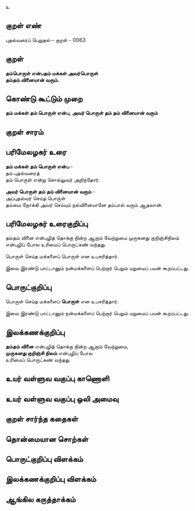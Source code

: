உ

## குறள் எண் 

புதல்வரைப் பெறுதல் – குறள் - 0063  

## குறள் 

**தம்பொருள் என்பதம் மக்கள் அவர்பொருள்  
தம்தம் வினையான் வரும்.** 

## கொண்டு கூட்டும் முறை

**தம் மக்கள் தம் பொருள் என்ப, அவர் பொருள் தம் தம் வினையான் வரும்**   

## குறள் சாரம் 

## பரிமேலழகர் உரை

**தம் மக்கள் தம் பொருள் என்ப** -  
தம் புதல்வரைத்  
தம் பொருள் என்று சொல்லுவர் அறிந்தோர்.  

**அவர் பொருள் தம் தம் வினையான் வரும்** -  
அப்புதல்வர் செய்த பொருள்  
தம்மை நோக்கி அவர் செய்யும் நல்வினையானே தம்பால் வரும் ஆதலான்.	  

## பரிமேலழகர் உரைகுறிப்பு   

தம்தம் வினை என்புழித் தொக்கு நின்ற ஆறாம் வேற்றுமை முருகனது குறிஞ்சிநிலம் என்புழிப் போல உரிமைப் பொருட்கண் வந்தது.

பொருள் செய்த மக்களைப் பொருள் என உபசரித்தார்.

இவை இரண்டு பாட்டானும் நன்மக்களைப் பெற்றார் பெறும் மறுமைப் பயன் கூறப்பட்டது. 
## பொருட்குறிப்பு 

பொருள் செய்த மக்களைப் **பொருள்** என உபசரித்தார்.  

இவை இரண்டு பாட்டானும் நன்மக்களைப் பெற்றார் பெறும் மறுமைப் பயன் கூறப்பட்டது. 

## இலக்கணக்குறிப்பு  

**தம்தம் வினை** என்புழித் தொக்கு நின்ற ஆறாம் வேற்றுமை,  
**முருகனது குறிஞ்சி நிலம்** என்புழிப் போல  
உரிமைப் பொருட்கண் வந்தது.  

## உயர் வள்ளுவ வகுப்பு காணொளி


## உயர் வள்ளுவ வகுப்பு ஒலி அமைவு 

 
## குறள் சார்ந்த கதைகள் 


## தொன்மையான சொற்கள்


## பொருட்குறிப்பு விளக்கம்


## இலக்கணக்குறிப்பு விளக்கம்


## ஆங்கில கருத்தாக்கம் 


